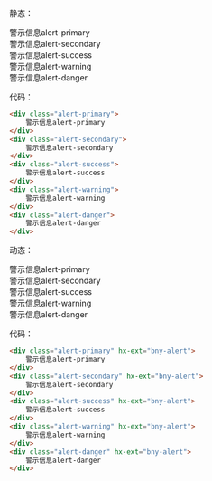静态：

<div class="alert-primary">
    警示信息alert-primary
</div>
<div class="alert-secondary">
    警示信息alert-secondary
</div>
<div class="alert-success">
    警示信息alert-success
</div>
<div class="alert-warning">
    警示信息alert-warning
</div>
<div class="alert-danger">
    警示信息alert-danger
</div>

代码：

```html
<div class="alert-primary">
    警示信息alert-primary
</div>
<div class="alert-secondary">
    警示信息alert-secondary
</div>
<div class="alert-success">
    警示信息alert-success
</div>
<div class="alert-warning">
    警示信息alert-warning
</div>
<div class="alert-danger">
    警示信息alert-danger
</div>
```

动态：

<div class="alert-primary" hx-ext="bny-alert">
    警示信息alert-primary
</div>
<div class="alert-secondary" hx-ext="bny-alert">
    警示信息alert-secondary
</div>
<div class="alert-success" hx-ext="bny-alert">
    警示信息alert-success
</div>
<div class="alert-warning" hx-ext="bny-alert">
    警示信息alert-warning
</div>
<div class="alert-danger" hx-ext="bny-alert">
    警示信息alert-danger
</div>

代码：

```html
<div class="alert-primary" hx-ext="bny-alert">
    警示信息alert-primary
</div>
<div class="alert-secondary" hx-ext="bny-alert">
    警示信息alert-secondary
</div>
<div class="alert-success" hx-ext="bny-alert">
    警示信息alert-success
</div>
<div class="alert-warning" hx-ext="bny-alert">
    警示信息alert-warning
</div>
<div class="alert-danger" hx-ext="bny-alert">
    警示信息alert-danger
</div>
```